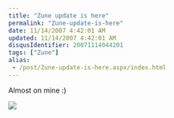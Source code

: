 ```yaml
---
title: "Zune update is here"
permalink: "Zune-update-is-here"
date: 11/14/2007 4:42:01 AM
updated: 11/14/2007 4:42:01 AM
disqusIdentifier: 20071114044201
tags: ["Zune"]
alias:
 - /post/Zune-update-is-here.aspx/index.html
---
```

Almost on mine :)

![](http://farm3.static.flickr.com/2329/2005513336_66f540335e_o.jpg)
